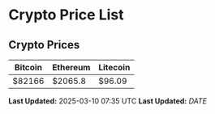 # Crypto Price List

## Crypto Prices
| Bitcoin | Ethereum | Litecoin |
| ------- | -------- | -------- |
| $82166 | $2065.8 | $96.09 |
**Last Updated:** 2025-03-10 07:35 UTC
**Last Updated:** $DATE$
